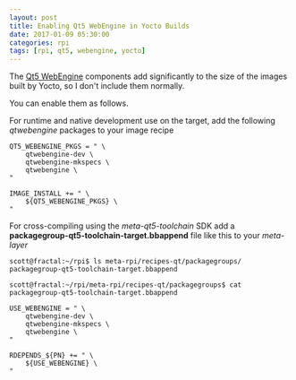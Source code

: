 ```yaml
---
layout: post
title: Enabling Qt5 WebEngine in Yocto Builds
date: 2017-01-09 05:30:00
categories: rpi
tags: [rpi, qt5, webengine, yocto]
---
```


The [Qt5 WebEngine][qt5-webengine] components add significantly to the size of the images built by Yocto, so I don't include them normally.

You can enable them as follows.

For runtime and native development use on the target, add the following *qtwebengine* packages to your image recipe

    QT5_WEBENGINE_PKGS = " \
        qtwebengine-dev \
        qtwebengine-mkspecs \
        qtwebengine \
    "

    IMAGE_INSTALL += " \
        ${QT5_WEBENGINE_PKGS} \
    "

For cross-compiling using the *meta-qt5-toolchain* SDK add a **packagegroup-qt5-toolchain-target.bbappend** file like this to your *meta-layer*

    scott@fractal:~/rpi$ ls meta-rpi/recipes-qt/packagegroups/
    packagegroup-qt5-toolchain-target.bbappend

    scott@fractal:~/rpi/meta-rpi/recipes-qt/packagegroups$ cat packagegroup-qt5-toolchain-target.bbappend

    USE_WEBENGINE = " \
        qtwebengine-dev \
        qtwebengine-mkspecs \
        qtwebengine \
    "

    RDEPENDS_${PN} += " \
        ${USE_WEBENGINE} \
    "


[qt5-webengine]: http://doc.qt.io/qt-5/qtwebengine-index.html
